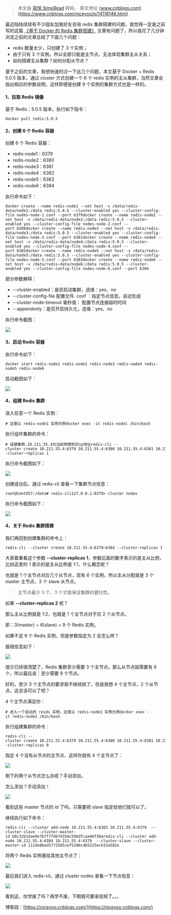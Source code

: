 > 本文由 [简悦 SimpRead](http://ksria.com/simpread/) 转码， 原文地址 [www.cnblogs.com](https://www.cnblogs.com/niceyoo/p/14118146.html)

最近陆陆续续有不少园友加我好友咨询 redis 集群搭建的问题，我觉得一定是之前写的这篇 [《基于 Docker 的 Redis 集群搭建》](https://www.cnblogs.com/niceyoo/p/13011626.html) 文章有问题了，所以我花了几分钟浏览之前的文章总结了下面几个问题：

*   redis 数量太少，只创建了 3 个实例；
*   由于只有 3 个实例，所以全部只能是主节点，无法体现集群主从关系；
*   如何搭建主从集群？如何分配从节点？

基于之前的文章，我想快速的过一下这几个问题，本文基于 Docker + Redis 5.0.5 版本，通过 cluster 方式创建一个 6 个 redis 实例的主从集群，当然文章会指出相应的参数说明，这样即便是创建 9 个实例的集群方式也是一样的。

#### 1、拉取 Redis 镜像

基于 Redis：5.0.5 版本，执行如下指令：

```
docker pull redis:5.0.5
```

#### 2、创建 6 个 Redis 容器

创建 6 个 Redis 容器：

*   redis-node1：6379
*   redis-node2：6380
*   redis-node3：6381
*   redis-node4：6382
*   redis-node5：6383
*   redis-node6：6384

执行命令如下：

```
docker create --name redis-node1 --net host -v /data/redis-data/node1:/data redis:5.0.5 --cluster-enabled yes --cluster-config-file nodes-node-1.conf --port 6379docker create --name redis-node2 --net host -v /data/redis-data/node2:/data redis:5.0.5 --cluster-enabled yes --cluster-config-file nodes-node-2.conf --port 6380docker create --name redis-node3 --net host -v /data/redis-data/node3:/data redis:5.0.5 --cluster-enabled yes --cluster-config-file nodes-node-3.conf --port 6381docker create --name redis-node4 --net host -v /data/redis-data/node4:/data redis:5.0.5 --cluster-enabled yes --cluster-config-file nodes-node-4.conf --port 6382docker create --name redis-node5 --net host -v /data/redis-data/node5:/data redis:5.0.5 --cluster-enabled yes --cluster-config-file nodes-node-5.conf --port 6383docker create --name redis-node6 --net host -v /data/redis-data/node6:/data redis:5.0.5 --cluster-enabled yes --cluster-config-file nodes-node-6.conf --port 6384
```

部分参数解释：

*   --cluster-enabled：是否启动集群，选值：yes、no
*   --cluster-config-file 配置文件. conf ：指定节点信息，自动生成
*   --cluster-node-timeout 毫秒值： 配置节点连接超时时间
*   --appendonly：是否开启持久化，选值：yes、no

执行命令截图：

![](https://gitee.com/niceyoo/blog/raw/master/img/image-20201210222843978.png)

#### 3、启动 Redis 容器

执行命令如下：

```
docker start redis-node1 redis-node2 redis-node3 redis-node4 redis-node5 redis-node6
```

启动截图如下：

![](https://gitee.com/niceyoo/blog/raw/master/img/image-20201210223420315.png)

#### 4、组建 Redis 集群

进入任意一个 Redis 实例：

```
# 这里以 redis-node1 实例为例docker exec -it redis-node1 /bin/bash
```

执行组件集群的命令：

```
# 组建集群,10.211.55.4为当前物理机的ip地址redis-cli --cluster create 10.211.55.4:6379 10.211.55.4:6380 10.211.55.4:6381 10.211.55.4:6382 10.211.55.4:6383 10.211.55.4:6384 --cluster-replicas 1
```

执行命令截图如下：

![](https://gitee.com/niceyoo/blog/raw/master/img/image-20201210223827327.png)

创建成功后，通过 redis-cli 查看一下集群节点信息：

```
root@CentOS7:/data# redis-cli127.0.0.1:6379> cluster nodes
```

执行命令截图如下：

![](https://gitee.com/niceyoo/blog/raw/master/img/image-20201210224555085.png)

#### 4、关于 Redis 集群搭建

我们再回到创建集群的命令上：

```
redis-cli --cluster create 10.211.55.4:6379~6384 --cluster-replicas 1
```

大家着重看这个参数 **--cluster-replicas 1**，参数后面的数字表示的是主从比例，比如这里的 1 表示的是主从比例是 1:1，什么概念呢？

也就是 1 个主节点对应几个从节点，现有 6 个实例，所以主从分配就是 3 个 master 主节点，3 个 slave 从节点。

> 主节点最少 3 个，3 个才能保证集群的健壮性。

如果 **--cluster-replicas 2** 呢？

那么主从比例就是 1:2，也就是 1 个主节点对于应 2 个从节点。

即：3(master) + 6(slave) = 9 个 Redis 实例。

如果不足 9 个 Redis 实例，但是参数指定为 2 会怎么样？

报错信息如下：

![](https://gitee.com/niceyoo/blog/raw/master/img/image-20201210230413314.png)

提示已经很清楚了，Redis 集群至少需要 3 个主节点。那么从节点就需要有 6 个，所以最后说：至少需要 9 个节点。

好的，至少 3 个主节点的要求我不继续刚了，但是我想 4 个主节点，2 个从节点，这总该可以了吧？

4 个主节点满足你：

```
# 进入一个启动的 reids 实例，这里以 redis-node1 实例为例docker exec -it redis-node1 /bin/bash
```

执行组建集群的命令：

```
redis-cli --cluster create 10.211.55.4:6379 10.211.55.4:6380 10.211.55.4:6381 10.211.55.4:6382  --cluster-replicas 0
```

指定 4 个没有从节点的主节点，这样你就有 4 个主节点了：

![](https://gitee.com/niceyoo/blog/raw/master/img/image-20201210231122697.png)

剩下的两个从节点怎么办呢？手动添加。

怎么添加？手动添加！

![](https://gitee.com/niceyoo/blog/raw/master/img/image-20201210231505299.png)

看到这些 master 节点的 id 了吗，只需要把 slave 指定给他们就可以了。

继续执行如下命令：

```
redis-cli --cluster add-node 10.211.55.4:6383 10.211.55.4:6379  --cluster-slave --cluster-master-id b0c32b1dae9e7b7f7f4b74354c59bdfcaa46f30aredis-cli --cluster add-node 10.211.55.4:6384 10.211.55.4:6379  --cluster-slave --cluster-master-id 111de8bed5772585cef5280c4b5225ecb15a582e
```

将两个 Redis 实例塞给其他主节点了：

![](https://gitee.com/niceyoo/blog/raw/master/img/image-20201210232253318.png)

最后我们进入 redis-cli，通过 cluster nodes 查看一下节点信息：

![](https://gitee.com/niceyoo/blog/raw/master/img/image-20201210232445938.png)

看到这，你学废了吗？再学不废，下期我可要录视频了。。。

博客园：[https://niceyoo.cnblogs.com/](https://niceyoo.cnblogs.com/)